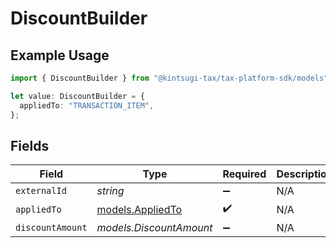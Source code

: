 # DiscountBuilder

## Example Usage

```typescript
import { DiscountBuilder } from "@kintsugi-tax/tax-platform-sdk/models";

let value: DiscountBuilder = {
  appliedTo: "TRANSACTION_ITEM",
};
```

## Fields

| Field                                      | Type                                       | Required                                   | Description                                |
| ------------------------------------------ | ------------------------------------------ | ------------------------------------------ | ------------------------------------------ |
| `externalId`                               | *string*                                   | :heavy_minus_sign:                         | N/A                                        |
| `appliedTo`                                | [models.AppliedTo](../models/appliedto.md) | :heavy_check_mark:                         | N/A                                        |
| `discountAmount`                           | *models.DiscountAmount*                    | :heavy_minus_sign:                         | N/A                                        |